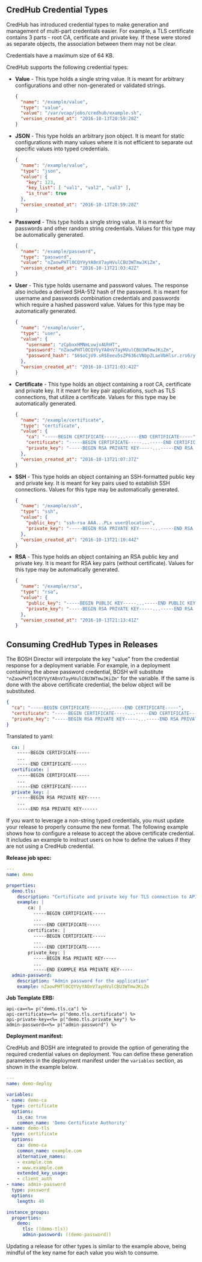 ## CredHub Credential Types

CredHub has introduced credential types to make generation and management of multi-part credentials easier. For example, a TLS certificate contains 3 parts - root CA, certificate and private key. If these were stored as separate objects, the association between them may not be clear.

Credentials have a maximum size of 64 KB.

CredHub supports the following credential types: 

* **Value** - This type holds a single string value. It is meant for arbitrary configurations and other non-generated or validated strings. 

  ```json
  {
    "name": "/example/value",
    "type": "value",
    "value": "/var/vcap/jobs/credhub/example.sh",
    "version_created_at": "2016-10-13T20:59:28Z"
  }
  ```

* **JSON** - This type holds an arbitrary json object. It is meant for static configurations with many values where it is not efficient to separate out specific values into typed credentials. 

  ```json
  {
    "name": "/example/value",
    "type": "json",
    "value": {
      "key": 123,
      "key_list": [ "val1", "val2", "val3" ],
      "is_true": true
    },
    "version_created_at": "2016-10-13T20:59:28Z"
  }
  ```

* **Password** - This type holds a single string value. It is meant for passwords and other random string credentials. Values for this type may be automatically generated. 

  ```json
  {
    "name": "/example/password",
    "type": "password",
    "value": "nZaowPHTl0CQYVyYA0nV7ayHVulCBU3WTmwJKiZm",
    "version_created_at": "2016-10-13T21:03:42Z"
  }
  ```

* **User** - This type holds username and password values. The response also includes a derived SHA-512 hash of the password. It is meant for username and passwords combination credentials and passwords which require a hashed password value. Values for this type may be automatically generated. 

  ```json
  {
    "name": "/example/user",
    "type": "user",
    "value": {
      "username": "zCpbxxHMNmLvwjvAUhHT",
      "password": "nZaowPHTl0CQYVyYA0nV7ayHVulCBU3WTmwJKiZm",
      "password_hash": "$6$oCjU9.sR$Eeeu5sZP636cVNbpZLaeVbHlsr.zrs6/ygOkiBlGEEBq4zh3j3ybGHAp/EKvxhQ8NDQPqlYyqDK9X36XNJHru1"
    },
    "version_created_at": "2016-10-13T21:03:42Z"
  }
  ```

* **Certificate** - This type holds an object containing a root CA, certificate and private key. It it meant for key pair applications, such as TLS connections, that utilize a certificate. Values for this type may be automatically generated. 

  ```json
  {
    "name": "/example/certificate",
    "type": "certificate",
    "value": {
      "ca": "-----BEGIN CERTIFICATE-----...-----END CERTIFICATE-----",
      "certificate": "-----BEGIN CERTIFICATE-----...-----END CERTIFICATE-----",
      "private_key": "-----BEGIN RSA PRIVATE KEY-----...-----END RSA PRIVATE KEY-----"
    },
    "version_created_at": "2016-10-13T21:07:37Z"
  }
  ```

* **SSH** - This type holds an object containing an SSH-formatted public key and private key. It is meant for key pairs used to establish SSH connections. Values for this type may be automatically generated. 

  ```json
  {
    "name": "/example/ssh",
    "type": "ssh",
    "value": {
      "public_key": "ssh-rsa AAA...PLx user@location",
      "private_key": "-----BEGIN RSA PRIVATE KEY-----...-----END RSA PRIVATE KEY-----"
    },
    "version_created_at": "2016-10-13T21:10:44Z"
  }
  ```

* **RSA** - This type holds an object containing an RSA public key and private key. It is meant for RSA key pairs (without certificate). Values for this type may be automatically generated. 

  ```json
  {
    "name": "/example/rsa",
    "type": "rsa",
    "value": {
      "public_key": "-----BEGIN PUBLIC KEY-----...-----END PUBLIC KEY-----",
      "private_key": "-----BEGIN RSA PRIVATE KEY-----...-----END RSA PRIVATE KEY-----"
    },
    "version_created_at": "2016-10-13T21:13:41Z"
  }
  ```

## Consuming CredHub Types in Releases

The BOSH Director will interpolate the key "value" from the credential response for a deployment variable. For example, in a deployment containing the above password credential, BOSH will substitute `"nZaowPHTl0CQYVyYA0nV7ayHVulCBU3WTmwJKiZm"` for the variable. If the same is done with the above certificate credential, the below object will be substituted. 

```json
{
  "ca": "-----BEGIN CERTIFICATE-----...-----END CERTIFICATE-----",
  "certificate": "-----BEGIN CERTIFICATE-----...-----END CERTIFICATE-----",
  "private_key": "-----BEGIN RSA PRIVATE KEY-----...-----END RSA PRIVATE KEY-----"
}
```

Translated to yaml:
```yaml
  ca: |
    -----BEGIN CERTIFICATE-----
    ...
    -----END CERTIFICATE------
  certificate: |
    -----BEGIN CERTIFICATE-----
    ...
    -----END CERTIFICATE------
  private_key: |
    -----BEGIN RSA PRIVATE KEY-----
    ...
    -----END RSA PRIVATE KEY------
```

If you want to leverage a non-string typed credentials, you must update your release to properly consume the new format. The following example shows how to configure a release to accept the above certificate credential. It includes an example to instruct users on how to define the values if they are not using a CredHub credential. 

**Release job spec:**

```yml
---
name: demo

properties:
  demo.tls:
    description: "Certificate and private key for TLS connection to API"
    example: |
        ca: |
          -----BEGIN CERTIFICATE-----
          ...
          -----END CERTIFICATE-----
        certificate: | 
          -----BEGIN CERTIFICATE-----
          ...
          -----END CERTIFICATE-----
        private_key: |
          -----BEGIN RSA PRIVATE KEY-----
          ...
          -----END EXAMPLE RSA PRIVATE KEY-----
  admin-password:
    description: "Admin password for the application"
    example: nZaowPHTl0CQYVyYA0nV7ayHVulCBU3WTmwJKiZm
```

**Job Template ERB:**

```erb
api-ca=<%= p("demo.tls.ca") %>
api-certificate=<%= p("demo.tls.certificate") %>
api-private-key=<%= p("demo.tls.private_key") %>
admin-password=<%= p("admin-password") %>
```

**Deployment manifest:**

CredHub and BOSH are integrated to provide the option of generating the required credential values on deployment. 
You can define these generation parameters in the deployment manifest under the `variables` section, as shown in the example below.

```yml
---
name: demo-deploy

variables:
- name: demo-ca
  type: certificate
  options:
    is_ca: true
    common_name: 'Demo Certificate Authority'
- name: demo-tls
  type: certificate
  options:
    ca: demo-ca
    common_name: example.com
    alternative_names:
    - example.com
    - www.example.com
    extended_key_usage:
    - client_auth
- name: admin-password
  type: password
  options:
    length: 40

instance_groups:
  properties:
    demo:
      tls: ((demo-tls))
      admin-password: ((demo-password))
```

Updating a release for other types is similar to the example above, being mindful of the key name for each value you wish to consume. 